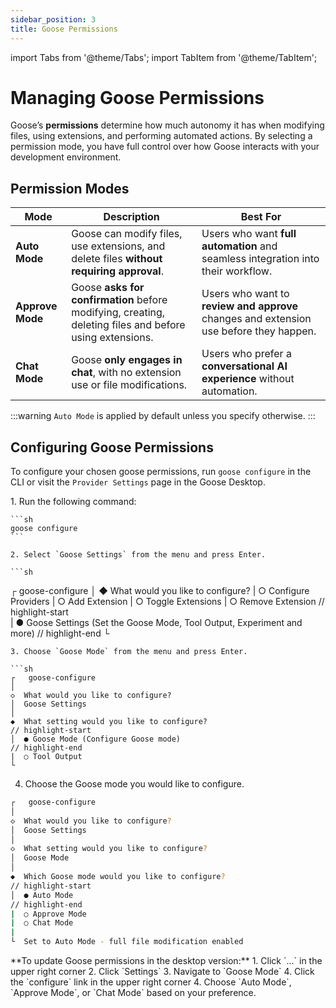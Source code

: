```yaml
---
sidebar_position: 3
title: Goose Permissions
---
```

import Tabs from '@theme/Tabs';
import TabItem from '@theme/TabItem';

# Managing Goose Permissions

Goose’s **permissions** determine how much autonomy it has when modifying files, using extensions, and performing automated actions. By selecting a permission mode, you have full control over how Goose interacts with your development environment.

## Permission Modes

| Mode        | Description | Best For |
|------------|------------|---------|
| **Auto Mode** | Goose can modify files, use extensions, and delete files **without requiring approval**. | Users who want **full automation** and seamless integration into their workflow. |
| **Approve Mode** | Goose **asks for confirmation** before modifying, creating, deleting files and before using extensions. | Users who want to **review and approve** changes and extension use before they happen. |
| **Chat Mode** | Goose **only engages in chat**, with no extension use or file modifications. | Users who prefer a **conversational AI experience** without automation. |

:::warning
    `Auto Mode` is applied by default unless you specify otherwise.
:::

## Configuring Goose Permissions
To configure your chosen goose permissions, run `goose configure` in the CLI or visit the `Provider Settings` page in the Goose Desktop.

<Tabs groupId="interface">
  <TabItem value="cli" label="Goose CLI" default>
    1. Run the following command: 

    ```sh
    goose configure
    ```

    2. Select `Goose Settings` from the menu and press Enter.

    ```sh
   ┌   goose-configure 
   │
   ◆  What would you like to configure?
   | ○ Configure Providers 
   | ○ Add Extension 
   | ○ Toggle Extensions 
   | ○ Remove Extension 
   // highlight-start  
   | ● Goose Settings (Set the Goose Mode, Tool Output, Experiment and more)
   // highlight-end
   └  
   ```
   3. Choose `Goose Mode` from the menu and press Enter.

   ```sh
   ┌   goose-configure 
   │
   ◇  What would you like to configure?
   │  Goose Settings 
   │
   ◆  What setting would you like to configure?
   // highlight-start
   │  ● Goose Mode (Configure Goose mode)
   // highlight-end
   |  ○ Tool Output 
   └  
   ```
   4. Choose the Goose mode you would like to configure.

   ```sh
   ┌   goose-configure 
   │
   ◇  What would you like to configure?
   │  Goose Settings  
   │
   ◇  What setting would you like to configure?
   │  Goose Mode
   │
   ◆  Which Goose mode would you like to configure?
   // highlight-start
   │  ● Auto Mode
   // highlight-end
   |  ○ Approve Mode
   |  ○ Chat Mode
   |
   └  Set to Auto Mode - full file modification enabled
   ```
  </TabItem>
  <TabItem value="ui" label="Goose Desktop">
  **To update Goose permissions in the desktop version:** 
  1. Click `...` in the upper right corner
  2. Click `Settings`
  3. Navigate to `Goose Mode`
  4. Click the `configure` link in the upper right corner
  4. Choose `Auto Mode`, `Approve Mode`, or `Chat Mode` based on your preference.
  </TabItem>
</Tabs>